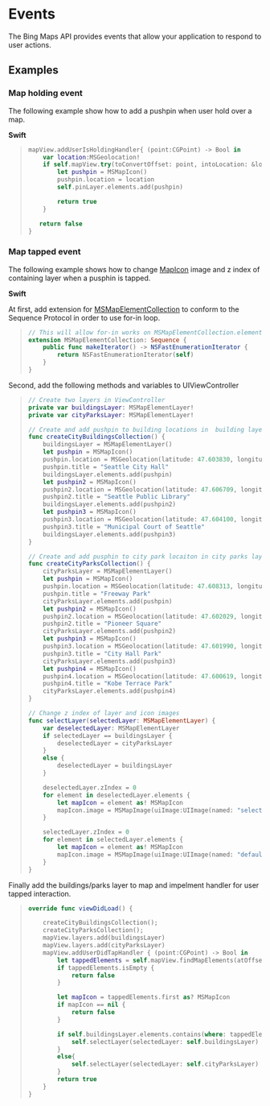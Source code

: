 
# Events

The Bing Maps API provides events that allow your application to respond to user actions.

## Examples

### Map holding event

The following example show how to add a pushpin when user hold over a map.

**Swift**

> ``` swift
> mapView.addUserIsHoldingHandler{ (point:CGPoint) -> Bool in
>     var location:MSGeolocation!
>     if self.mapView.try(toConvertOffset: point, intoLocation: &location) {
>         let pushpin = MSMapIcon()
>         pushpin.location = location
>         self.pinLayer.elements.add(pushpin)
>
>         return true
>     }
>
>    return false
> }
>```

### Map tapped event

The following example shows how to change [MapIcon](../map-control-api/MapIcon-class) image and z index of containing layer when a pusphin is tapped.

**Swift**

At first, add extension for [MSMapElementCollection](../map-control-api/MapElementCollection-class) to conform to the Sequence Protocol in order to use for-in loop. 

> ```swift
> // This will allow for-in works on MSMapElementCollection.elements
> extension MSMapElementCollection: Sequence {
>     public func makeIterator() -> NSFastEnumerationIterator {
>         return NSFastEnumerationIterator(self)
>     }
> }
> ```

Second, add the following methods and variables to UIViewController

> ```swift
> // Create two layers in ViewController
> private var buildingsLayer: MSMapElementLayer!
> private var cityParksLayer: MSMapElementLayer!
> 
> // Create and add pushpin to building locations in  building layer
> func createCityBuildingsCollection() {
>     buildingsLayer = MSMapElementLayer()
>     let pushpin = MSMapIcon()
>     pushpin.location = MSGeolocation(latitude: 47.603830, longitude: -122.329900)
>     pushpin.title = "Seattle City Hall"
>     buildingsLayer.elements.add(pushpin)
>     let pushpin2 = MSMapIcon()
>     pushpin2.location = MSGeolocation(latitude: 47.606709, longitude:  -122.332672)
>     pushpin2.title = "Seattle Public Library"
>     buildingsLayer.elements.add(pushpin2)
>     let pushpin3 = MSMapIcon()
>     pushpin3.location = MSGeolocation(latitude: 47.604100, longitude:  -122.329204)
>     pushpin3.title = "Municipal Court of Seattle"
>     buildingsLayer.elements.add(pushpin3)
> }
> 
> // Create and add pusphin to city park locaiton in city parks layer
> func createCityParksCollection() {
>     cityParksLayer = MSMapElementLayer()
>     let pushpin = MSMapIcon()
>     pushpin.location = MSGeolocation(latitude: 47.608313, longitude: -122.331218)
>     pushpin.title = "Freeway Park"
>     cityParksLayer.elements.add(pushpin)
>     let pushpin2 = MSMapIcon()
>     pushpin2.location = MSGeolocation(latitude: 47.602029, longitude:  -122.333971)
>     pushpin2.title = "Pioneer Square"
>     cityParksLayer.elements.add(pushpin2)
>     let pushpin3 = MSMapIcon()
>     pushpin3.location = MSGeolocation(latitude: 47.601990, longitude:  -122.330681)
>     pushpin3.title = "City Hall Park"
>     cityParksLayer.elements.add(pushpin3)
>     let pushpin4 = MSMapIcon()
>     pushpin4.location = MSGeolocation(latitude: 47.600619, longitude:  -122.324957)
>     pushpin4.title = "Kobe Terrace Park"
>     cityParksLayer.elements.add(pushpin4)
> }
> 
> // Change z index of layer and icon images 
> func selectLayer(selectedLayer: MSMapElementLayer) {
>     var deselectedLayer: MSMapElementLayer
>     if selectedLayer == buildingsLayer {
>         deselectedLayer = cityParksLayer
>     }
>     else {
>         deselectedLayer = buildingsLayer
>     }
>
>     deselectedLayer.zIndex = 0
>     for element in deselectedLayer.elements {
>         let mapIcon = element as! MSMapIcon
>         mapIcon.image = MSMapImage(uiImage:UIImage(named: "selectedMappin")!)
>     }
>
>     selectedLayer.zIndex = 0
>     for element in selectedLayer.elements {
>         let mapIcon = element as! MSMapIcon
>         mapIcon.image = MSMapImage(uiImage:UIImage(named: "defaultMappin")!)
>     }
> }
>```


Finally add the buildings/parks layer to map and impelment handler for user tapped interaction. 

> ``` swift
> override func viewDidLoad() {
>
>     createCityBuildingsCollection();
>     createCityParksCollection();
>     mapView.layers.add(buildingsLayer)
>     mapView.layers.add(cityParksLayer)
>     mapView.addUserDidTapHandler { (point:CGPoint) -> Bool in
>         let tappedElements = self.mapView.findMapElements(atOffset: point)
>         if tappedElements.isEmpty {
>             return false
>         }
>
>         let mapIcon = tappedElements.first as? MSMapIcon
>         if mapIcon == nil {
>             return false
>         }
>
>         if self.buildingsLayer.elements.contains(where: tappedElements[0]) {
>             self.selectLayer(selectedLayer: self.buildingsLayer)
>         }
>         else{
>             self.selectLayer(selectedLayer: self.cityParksLayer)
>         }
>         return true
>     }
> }
>```
